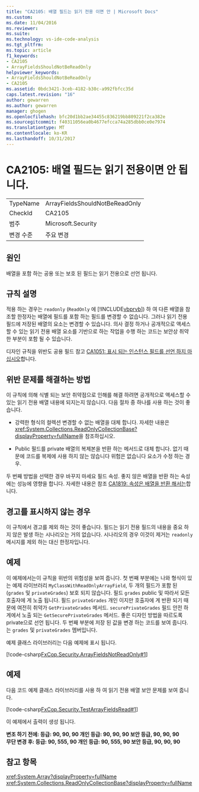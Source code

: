 ```yaml
---
title: "CA2105: 배열 필드는 읽기 전용 이면 안 | Microsoft Docs"
ms.custom: 
ms.date: 11/04/2016
ms.reviewer: 
ms.suite: 
ms.technology: vs-ide-code-analysis
ms.tgt_pltfrm: 
ms.topic: article
f1_keywords:
- CA2105
- ArrayFieldsShouldNotBeReadOnly
helpviewer_keywords:
- ArrayFieldsShouldNotBeReadOnly
- CA2105
ms.assetid: 0bdc3421-3ceb-4182-b30c-a992fbfcc35d
caps.latest.revision: "16"
author: gewarren
ms.author: gewarren
manager: ghogen
ms.openlocfilehash: bfc20d1bb2ae34455c836219bb809221f2ca382e
ms.sourcegitcommit: f40311056ea0b4677efcca74a285dbb0ce0e7974
ms.translationtype: MT
ms.contentlocale: ko-KR
ms.lasthandoff: 10/31/2017
---
```

# <a name="ca2105-array-fields-should-not-be-read-only"></a>CA2105: 배열 필드는 읽기 전용이면 안 됩니다.
|||  
|-|-|  
|TypeName|ArrayFieldsShouldNotBeReadOnly|  
|CheckId|CA2105|  
|범주|Microsoft.Security|  
|변경 수준|주요 변경|  
  
## <a name="cause"></a>원인  
 배열을 포함 하는 공용 또는 보호 된 필드는 읽기 전용으로 선언 됩니다.  
  
## <a name="rule-description"></a>규칙 설명  
 적용 하는 경우는 `readonly` (`ReadOnly` 에 [!INCLUDE[vbprvb](../code-quality/includes/vbprvb_md.md)]) 하 여 다른 배열을 참조할 한정자는 배열에 필드를 포함 하는 필드를 변경할 수 없습니다. 그러나 읽기 전용 필드에 저장된 배열의 요소는 변경할 수 있습니다. 의사 결정 하거나 공개적으로 액세스할 수 있는 읽기 전용 배열 요소를 기반으로 하는 작업을 수행 하는 코드는 보안상 취약 한 부분이 포함 될 수 있습니다.  
  
 디자인 규칙을 위반도 공용 필드 참고 [CA1051: 표시 되는 인스턴스 필드를 선언 하지 마십시오](../code-quality/ca1051-do-not-declare-visible-instance-fields.md)합니다.  
  
## <a name="how-to-fix-violations"></a>위반 문제를 해결하는 방법  
 이 규칙에 의해 식별 되는 보안 취약점으로 인해를 해결 하려면 공개적으로 액세스할 수 있는 읽기 전용 배열 내용에 되지는지 않습니다. 다음 절차 중 하나를 사용 하는 것이 좋습니다.  
  
-   강력한 형식의 컬렉션 변경할 수 없는 배열을 대체 합니다. 자세한 내용은 <xref:System.Collections.ReadOnlyCollectionBase?displayProperty=fullName>을 참조하십시오.  
  
-   Public 필드를 private 배열의 복제본을 반환 하는 메서드로 대체 합니다. 없기 때문에 코드를 복제에 사용 하지 않는 않습니다 위험은 없습니다 요소가 수정 하는 경우.  
  
 두 번째 방법을 선택한 경우 바꾸지 마세요 필드 속성. 좋지 않은 배열을 반환 하는 속성에는 성능에 영향을 합니다. 자세한 내용은 참조 [CA1819: 속성은 배열을 반환 해서는](../code-quality/ca1819-properties-should-not-return-arrays.md)합니다.  
  
## <a name="when-to-suppress-warnings"></a>경고를 표시하지 않는 경우  
 이 규칙에서 경고를 제외 하는 것이 좋습니다. 필드는 읽기 전용 필드의 내용을 중요 하지 않은 발생 하는 시나리오는 거의 없습니다. 시나리오의 경우 이것이 제거는 `readonly` 메시지를 제외 하는 대신 한정자입니다.  
  
## <a name="example"></a>예제  
 이 예제에서는이 규칙을 위반의 위험성을 보여 줍니다. 첫 번째 부분에는 나와 형식이 있는 예제 라이브러리 `MyClassWithReadOnlyArrayField`, 두 개의 필드가 포함 된 (`grades` 및 `privateGrades`) 보호 되지 않습니다. 필드 `grades` public 및 따라서 모든 호출자에 게 노출 됩니다. 필드 `privateGrades` 개인 이지만 호출자에 게 반환 되기 때문에 여전히 취약가 `GetPrivateGrades` 메서드. `securePrivateGrades` 필드 안전 하 게에서 노출 되는 `GetSecurePrivateGrades` 메서드. 좋은 디자인 방법을 따르도록 private으로 선언 됩니다. 두 번째 부분에 저장 된 값을 변경 하는 코드를 보여 줍니다.는 `grades` 및 `privateGrades` 멤버입니다.  
  
 예제 클래스 라이브러리는 다음 예제에 표시 됩니다.  
  
 [!code-csharp[FxCop.Security.ArrayFieldsNotReadOnly#1](../code-quality/codesnippet/CSharp/ca2105-array-fields-should-not-be-read-only_1.cs)]  
  
## <a name="example"></a>예제  
 다음 코드 예제 클래스 라이브러리를 사용 하 여 읽기 전용 배열 보안 문제를 보여 줍니다.  
  
 [!code-csharp[FxCop.Security.TestArrayFieldsRead#1](../code-quality/codesnippet/CSharp/ca2105-array-fields-should-not-be-read-only_2.cs)]  
  
 이 예제에서 출력이 생성 됩니다.  
  
 **변조 하기 전에: 등급: 90, 90, 90 개인 등급: 90, 90, 90 보안 등급, 90, 90, 90**  
**무단 변경 후: 등급: 90, 555, 90 개인 등급: 90, 555, 90 보안 등급, 90, 90, 90**   
## <a name="see-also"></a>참고 항목  
 <xref:System.Array?displayProperty=fullName>   
 <xref:System.Collections.ReadOnlyCollectionBase?displayProperty=fullName>